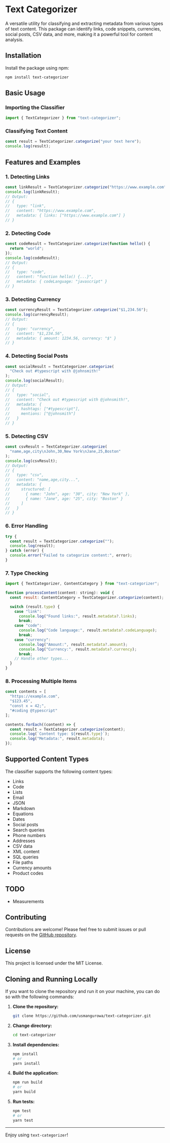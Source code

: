 # Text Categorizer

A versatile utility for classifying and extracting metadata from various types of text content. This package can identify links, code snippets, currencies, social posts, CSV data, and more, making it a powerful tool for content analysis.

## Installation

Install the package using npm:

```bash
npm install text-categorizer
```

## Basic Usage

### Importing the Classifier

```javascript
import { TextCategorizer } from "text-categorizer";
```

### Classifying Text Content

```javascript
const result = TextCategorizer.categorize("your text here");
console.log(result);
```

## Features and Examples

### 1. Detecting Links

```javascript
const linkResult = TextCategorizer.categorize("https://www.example.com");
console.log(linkResult);
// Output:
// {
//   type: "link",
//   content: "https://www.example.com",
//   metadata: { links: ["https://www.example.com"] }
// }
```

### 2. Detecting Code

```javascript
const codeResult = TextCategorizer.categorize(function hello() {
  return "world";
});
console.log(codeResult);
// Output:
// {
//   type: "code",
//   content: "function hello() {...}",
//   metadata: { codeLanguage: "javascript" }
// }
```

### 3. Detecting Currency

```javascript
const currencyResult = TextCategorizer.categorize("$1,234.56");
console.log(currencyResult);
// Output:
// {
//   type: "currency",
//   content: "$1,234.56",
//   metadata: { amount: 1234.56, currency: "$" }
// }
```

### 4. Detecting Social Posts

```javascript
const socialResult = TextCategorizer.categorize(
  "Check out #typescript with @johnsmith!"
);
console.log(socialResult);
// Output:
// {
//   type: "social",
//   content: "Check out #typescript with @johnsmith!",
//   metadata: {
//     hashtags: ["#typescript"],
//     mentions: ["@johnsmith"]
//   }
// }
```

### 5. Detecting CSV

```javascript
const csvResult = TextCategorizer.categorize(
  "name,age,city\nJohn,30,New York\nJane,25,Boston"
);
console.log(csvResult);
// Output:
// {
//   type: "csv",
//   content: "name,age,city...",
//   metadata: {
//     structured: [
//       { name: "John", age: "30", city: "New York" },
//       { name: "Jane", age: "25", city: "Boston" }
//     ]
//   }
// }
```

### 6. Error Handling

```javascript
try {
  const result = TextCategorizer.categorize("");
  console.log(result);
} catch (error) {
  console.error("Failed to categorize content:", error);
}
```

### 7. Type Checking

```javascript
import { TextCategorizer, ContentCategory } from "text-categorizer";

function processContent(content: string): void {
  const result: ContentCategory = TextCategorizer.categorize(content);

  switch (result.type) {
    case "link":
      console.log("Found links:", result.metadata?.links);
      break;
    case "code":
      console.log("Code language:", result.metadata?.codeLanguage);
      break;
    case "currency":
      console.log("Amount:", result.metadata?.amount);
      console.log("Currency:", result.metadata?.currency);
      break;
    // Handle other types...
  }
}
```

### 8. Processing Multiple Items

```javascript
const contents = [
  "https://example.com",
  "$123.45",
  "const x = 42;",
  "#coding @typescript"
];

contents.forEach((content) => {
  const result = TextCategorizer.categorize(content);
  console.log(`Content type: ${result.type}`);
  console.log("Metadata:", result.metadata);
});
```

## Supported Content Types

The classifier supports the following content types:

- Links
- Code
- Lists
- Email
- JSON
- Markdown
- Equations
- Dates
- Social posts
- Search queries
- Phone numbers
- Addresses
- CSV data
- XML content
- SQL queries
- File paths
- Currency amounts
- Product codes

## TODO

- Measurements

## Contributing

Contributions are welcome! Please feel free to submit issues or pull requests on the [GitHub repository](https://github.com/usmangurowa/text-categorizer).

## License

This project is licensed under the MIT License.

## Cloning and Running Locally

If you want to clone the repository and run it on your machine, you can do so with the following commands:

1. **Clone the repository:**

   ```bash
   git clone https://github.com/usmangurowa/text-categorizer.git
   ```

2. **Change directory:**

   ```bash
   cd text-categorizer
   ```

3. **Install dependencies:**

   ```bash
   npm install
   # or
   yarn install
   ```

4. **Build the application:**

   ```bash
   npm run build
   # or
   yarn build
   ```

5. **Run tests:**
   ```bash
   npm test
   # or
   yarn test
   ```

---

Enjoy using `text-categorizer`!
